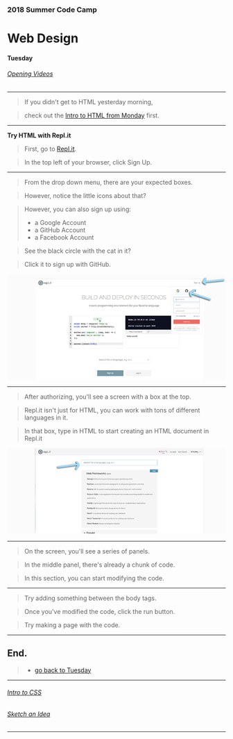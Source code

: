 ### 2018 Summer Code Camp
# Web Design

#### Tuesday

###### [Opening Videos](tuesday-opening-videos.md)

***

> If you didn't get to HTML yesterday morning, 

> check out the [Intro to HTML from Monday](monday-intro-to-html.md) first.

***

**Try HTML with Repl.it** 

> First, go to [Repl.it](https://repl.it).

> In the top left of your browser, click Sign Up.

***

> From the drop down menu, there are your expected boxes.

> However, notice the little icons about that?

> However, you can also sign up using: 
> - a Google Account
> - a GitHub Account
> - a Facebook Account

> See the black circle with the cat in it?

> Click it to sign up with GitHub.

![image of Repl.it](images/replit01.jpg)

***

> After authorizing, you'll see a screen with a box at the top.

> Repl.it isn't just for HTML, you can work with tons of different languages in it.

> In that box, type in HTML to start creating an HTML document in Repl.it

![image of Repl.it](images/replit02.jpg)

***

> On the screen, you'll see a series of panels.

> In the middle panel, there's already a chunk of code.

> In this section, you can start modifying the code. 

***

> Try adding something between the body tags.

> Once you've modified the code, click the run button.

> Try making a page with the code.

***

## End.

> - [go back to Tuesday](tuesday.md)

***

###### [Intro to CSS](tuesday-intro-to-css.md)

###### [Sketch an Idea](tuesday-ideas.md)

***
